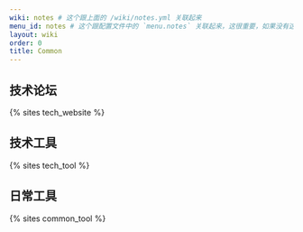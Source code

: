 ```yaml
---
wiki: notes # 这个跟上面的 /wiki/notes.yml 关联起来
menu_id: notes # 这个跟配置文件中的 `menu.notes` 关联起来，这很重要，如果没有这个，就像普通的wiki项目一样了
layout: wiki
order: 0
title: Common
---
```


## 技术论坛

{% sites tech_website %}

## 技术工具

{% sites tech_tool %}

## 日常工具

{% sites common_tool %}
